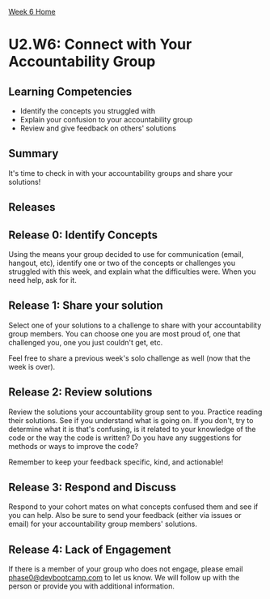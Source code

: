 [Week 6 Home](./)

# U2.W6: Connect with Your Accountability Group

## Learning Competencies
- Identify the concepts you struggled with
- Explain your confusion to your accountability group
- Review and give feedback on others' solutions

## Summary
It's time to check in with your accountability groups and share your solutions!

## Releases

## Release 0: Identify Concepts
Using the means your group decided to use for communication (email, hangout, etc), identify one or two of the concepts or challenges you struggled with this week, and explain what the difficulties were. When you need help, ask for it.

## Release 1: Share your solution
Select one of your solutions to a challenge to share with your accountability group members. You can choose one you are most proud of, one that challenged you, one you just couldn't get, etc.

Feel free to share a previous week's solo challenge as well (now that the week is over).

## Release 2: Review solutions
Review the solutions your accountability group sent to you. Practice reading their solutions. See if you understand what is going on. If you don't, try to determine what it is that's confusing, is it related to your knowledge of the code or the way the code is written? Do you have any suggestions for methods or ways to improve the code?

Remember to keep your feedback specific, kind, and actionable!

## Release 3: Respond and Discuss
Respond to your cohort mates on what concepts confused them and see if you can help. Also be sure to send your feedback (either via issues or email) for your accountability group members' solutions.

## Release 4: Lack of Engagement
If there is a member of your group who does not engage, please email <phase0@devbootcamp.com> to let us know. We will follow up with the person or provide you with additional information.
